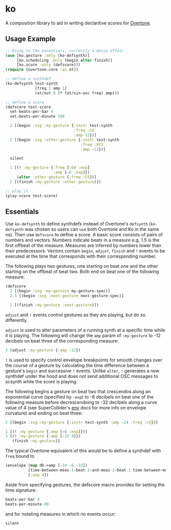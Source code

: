 # ko
A composition library to aid in writing declaritive scores for [Overtone](http://overtone.github.io/).
## Usage Example

```clojure
;; bring in the essentials, currently a messy affair
(use [ko.gesture :only (ko-defsynth)]
     [ko.scheduling :only (begin alter finish)]
     [ko.score :only (defscore)])
(require [overtone.core :as ot])

;; define a synthdef
(ko-defsynth test-synth
             [freq 1 amp 1]
             (ot/out 0 (* (ot/sin-osc freq) amp)))

;; define a score
(defscore test-score
  set-beats-per-bar 4
  set-beats-per-minute 108

  1 [(begin :ssg :my-gesture {:instr test-synth
                              :freq :C4
                              :amp 12})]
  2 [(begin :ssg :other-gesture {:instr test-synth
                                 :freq :Bf3
                                 :amp -12})]

  silent

  1 [(! :my-gesture {:freq [:G4 :exp]
                     :amp [-6 :exp]})
     (alter :other-gesture {:freq :C5})]
  2 [(finish :my-gesture :other-gesture)])

;; play it
(play-score test-score)
```

## Essentials

Use `ko-defsynth` to define synthdefs instead of Overtone's
`defsynth` (`ko-defsynth` was chosen so users can `use` both Overtone and Ko in the same ns).
Then use `defscore` to define a score. A basic score consists
of pairs of numbers and vectors. Numbers indicate beats in a measure e.g. 1.5
is the first offbeat of the measure. Measures are inferred by numbers lower than their predecessors.
Vectors contain `begin`, `adjust`, `finish` and `!` events to be executed at the time that corresponds with their
corresponding number.

The following plays two gestures, one starting on beat
one and the other starting on the offbeat of beat two. Both end on beat one of
the following measure.

```clojure
(defscore
  1 [(begin :ssg :my-gesture my-gesture-spec)]
  2.5 [(begin :ssg :next-gesture next-gesture-spec)]

  1 [(finish :my-gesture :next-gesture)])
```

`adjust` and `!` events control gestures as they are playing, but do so
differently.

`adjust` is used to alter parameters of a running synth at
a specific time while it is playing. The following will change
the `amp` param of `:my-gesture` to -12 decibels on beat three of the
corresponding measure:

```clojure
3 (adjust :my-gesture {:amp -12})
```

`!` is used to specify control envelope breakpoints for smooth
changes over the course of a gesture by calculating the time
difference between a gesture's `begin` and successive `!` events.
Unlike `alter`, `!` generates a new synthdef under the hood and does
not send additional OSC messages to scsynth while the score is playing.

The following begins a gesture on beat two that crescendos along an
exponential curve (specified by `:exp`) to -6 decibels on beat one of
the following measure before decrescendoing to -32 decibels along a curve
value of 4 (see SuperCollider's [env](http://doc.sccode.org/Classes/Env.html) docs
for more info on envelope curvature) and ending on beat three:

```clojure
2 [(begin :ssg :my-gesture {:instr test-synth :amp -24 :freq :c4})]

1 [(! :my-gesture {:amp [-6 :exp]})]
3 [(! :my-gesture {:amp [-32 4]})
   (finish :my-gesture)]
```

The typical Overtone equivalent of this would be to define a synthdef with `freq` bound
to
```clojure
(envelope (map db->amp [-24 -6 -32])
          [time-between-meas-1-beat-2-and-meas-2-beat-1 time-between-meas-2-beat-1-and-meas-2-beat-3]
          [:exp 4])
```

Aside from specifying gestures, the defscore macro provides for setting
the time signature:

```clojure
beats-per-bar 4
beats-per-minute 80
```

and for notating measures in which no events occur:

```clojure
silent
```
